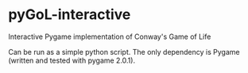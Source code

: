 # pyGoL-interactive

Interactive Pygame implementation of Conway's Game of Life

Can be run as a simple python script. The only dependency is Pygame (written and tested with pygame 2.0.1).

